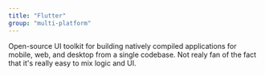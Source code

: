 ```yaml
---
title: "Flutter"
group: "multi-platform"
---
```


Open-source UI toolkit for building natively compiled applications for mobile, web, and desktop from a single codebase. Not realy fan of the fact that it's really easy to mix logic and UI.